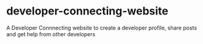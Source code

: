 # developer-connecting-website
A Developer Connnecting website to create a developer profile, share posts and get help from other developers
